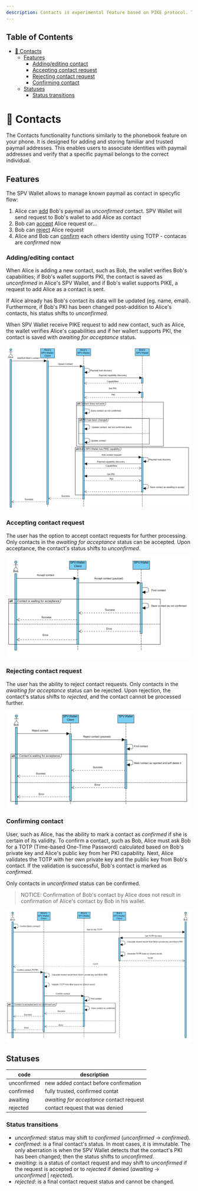 ```yaml
---
description: Contacts is experimental feature based on PIKE protocol. TODO - add BRC URL describing PIKE.
---
```


## Table of Contents
- [🤝 Contacts](#-contacts)
  - [Features](#features)
    - [Adding/editing contact](#addingediting-contact)
    - [Accepting contact request](#accepting-contact-request)
    - [Rejecting contact request](#rejecting-contact-request)
    - [Confirming contact](#confirming-contact)
  - [Statuses](#statuses)
    - [Status transitions](#status-transitions)

# 🤝 Contacts

The Contacts functionality functions similarly to the phonebook feature on your phone. It is designed for adding and storing familiar and trusted paymail addresses. This enables users to associate identities with paymail addresses and verify that a specific paymail belongs to the correct individual.

## Features

The SPV Wallet allows to manage known paymail as contact in specyfic flow: 

1. Alice can [add](#addingediting-contact) Bob's paymail as *unconfirmed* contact. SPV Wallet will send request to Bob's wallet to add Alice as contact
2. Bob can [accept](#accepting-contact-request) Alice request or...
3. Bob can [reject](#rejecting-contact-request) Alice request
4. Alice and Bob can [confirm](#confirming-contact) each others identity using TOTP - contacas are *confirmed* now 

### Adding/editing contact

When Alice is adding a new contact, such as Bob, the wallet verifies Bob's capabilities; if Bob's wallet supports PKI, the contact is saved as *unconfirmed* in Alice's SPV Wallet, and if Bob's wallet supports PIKE, a request to add Alice as a contact is sent. 

If Alice already has Bob's contact its data will be updated (eg. name, email). Furthermore, if Bob's PKI has been changed post-addition to Alice's contacts, his status shifts to *unconfirmed*.

When SPV Wallet receive PIKE request to add new contact, such as Alice, the wallet verifies Alice's capabilities and if her wallert supports PKI, the contact is saved with *awaiting for acceptance* status. 

![Add contact](../.gitbook/assets/contacts/spv_contact_upsert.png)

### Accepting contact request

The user has the option to accept contact requests for further processing. Only contacts in the *awaiting for acceptance* status can be accepted. Upon acceptance, the contact's status shifts to *unconfirmed*.

![alt text](../.gitbook/assets/contacts/spv_contact_accept.png)

### Rejecting contact request

The user has the ability to reject contact requests. Only contacts in the *awaiting for acceptance* status can be rejected. Upon rejection, the contact's status shifts to *rejected*, and the contact cannot be processed further.

![alt text](../.gitbook/assets/contacts/spv_contact_reject.png)

### Confirming contact

User, such as Alice, has the ability to mark a contact as *confirmed* if she is certain of its validity. To confirm a contact, such as Bob, Alice must ask Bob for a TOTP (Time-based One-Time Password) calculated based on Bob's private key and Alice's public key from her PKI capability. Next, Alice validates the TOTP with her own private key and the public key from Bob's contact. If the validation is successful, Bob's contact is marked as *confirmed*.

Only contacts in *unconfirmed* status can be confirmed.

>NOTICE: Confirmation of Bob's contact by Alice does not result in confirmation of Alice's contact by Bob in his wallet.

![alt text](../.gitbook/assets/contacts/spv_contact_confirm.png)

## Statuses
| code | description |
|------|-------------|
|unconfirmed| new added contact before confirmation|
|confirmed| fully trusted, confirmed contat|
|awaiting| *awaiting for acceptance*  contact request|
|rejected| contact request that was denied|

### Status transitions
* *unconfirmed*: status may shift to *confirmed* (*unconfirmed* -> *confirmed*).
* *confirmed*: is a final contact's status. In most cases, it is immutable. The only aberration is when the SPV Wallet detects that the contact's PKI has been changed; then the status shifts to *unconfirmed*.
* *awaiting*: is a status of contact request and may shift to *unconfirmed* if the request is accepted or to *rejected* if denied (*awaiting* -> *unconfirmed* | *rejected*).
* *rejected*: is a final contact request status and cannot be changed.
